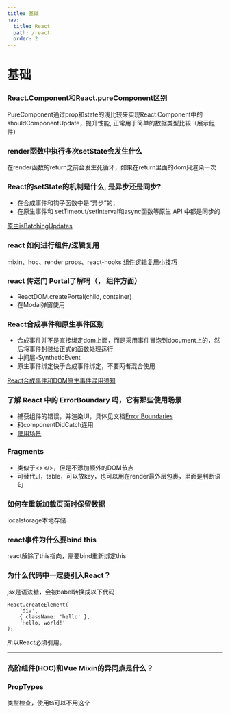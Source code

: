 ```yaml
---
title: 基础
nav:
  title: React
  path: /react
  order: 2
---
```


# 基础

### React.Component和React.pureComponent区别
PureComponent通过prop和state的浅比较来实现React.Component中的shouldComponentUpdate，提升性能, 正常用于简单的数据类型比较（展示组件）
  
### render函数中执行多次setState会发生什么
在render函数的return之前会发生死循环，如果在return里面的dom只渲染一次

### React的setState的机制是什么, 是异步还是同步?
- 在合成事件和钩子函数中是“异步”的，
- 在原生事件和 setTimeout/setInterval和async函数等原生 API 中都是同步的

[原由isBatchingUpdates](https://zhuanlan.zhihu.com/p/82089614)

### react 如何进行组件/逻辑复用
mixin、hoc、render props、react-hooks
[组件逻辑复用小技巧](https://my.oschina.net/u/4663041/blog/4588963)

### react 传送门 Portal了解吗（， 组件方面）
- ReactDOM.createPortal(child, container)
- 在Modal弹窗使用

### React合成事件和原生事件区别
- 合成事件并不是直接绑定dom上面，而是采用事件冒泡到document上的，然后将事件封装给正式的函数处理运行
- 中间层-SyntheticEvent
- 原生事件绑定快于合成事件绑定，不要两者混合使用

[React合成事件和DOM原生事件混用须知](https://juejin.cn/post/6844903502729183239)

### 了解 React 中的 ErrorBoundary 吗，它有那些使用场景
- 捕获组件的错误，并渲染UI，具体见文档[Error Boundaries](https://react.docschina.org/docs/error-boundaries.html)
- 和componentDidCatch连用
- [使用场景](https://juejin.cn/post/6844904014581088270#heading-10)

### Fragments
- 类似于<></>，但是不添加额外的DOM节点
- 可替代ul，table，可以放key，也可以用在render最外层包裹，里面是判断语句

### 如何在重新加载页面时保留数据
localstorage本地存储

### react事件为什么要bind this
react解除了this指向，需要bind重新绑定this

### 为什么代码中一定要引入React？
jsx是语法糖，会被babel转换成以下代码
```
React.createElement(
    'div',
    { className: 'hello' },
    'Hello, world!'
);
```
所以React必须引用。

---


### 高阶组件(HOC)和Vue Mixin的异同点是什么？

### PropTypes
类型检查，使用ts可以不用这个


